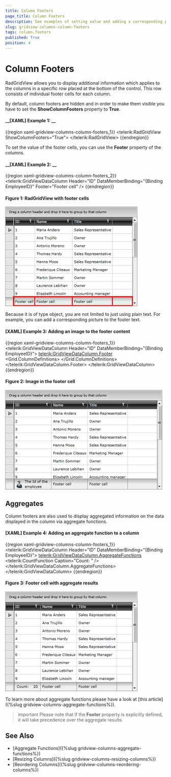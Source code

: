 ```yaml
---
title: Column Footers
page_title: Column Footers
description: See examples of setting value and adding a corresponding picture to the column's footer in RadGridView - Telerik's {{ site.framework_name }} DataGrid.
slug: gridview-columns-column-footers
tags: column,footers
published: True
position: 4
---
```


# Column Footers

RadGridView allows you to display additional information which applies to the columns in a specific row placed at the bottom of the control. This row consists of individual footer cells for each column.

By default, column footers are hidden and in order to make them visible you have to set the __ShowColumnFooters__ property to __True__.

#### __[XAML] Example 1: __
{{region xaml-gridview-columns-column-footers_1}}
	<telerik:RadGridView ShowColumnFooters="True">
	  <!-- ... -->
	</telerik:RadGridView>
{{endregion}}

To set the value of the footer cells, you can use the __Footer__ property of the columns.

#### __[XAML] Example 2: __

{{region xaml-gridview-columns-column-footers_2}}
	<telerik:GridViewDataColumn Header="ID" DataMemberBinding="{Binding EmployeeID}" Footer="Footer cell" />
{{endregion}}

#### Figure 1: RadGridView with footer cells

![Telerik {{ site.framework_name }} DataGrid Column Footers 1](images/RadGridView_ColumnFooters_1.png)

Because it is of type object, you are not limited to just using plain text. For example, you can add a corresponding picture to the footer text.

#### __[XAML] Example 3: Adding an image to the footer content__

{{region xaml-gridview-columns-column-footers_1}}
	<telerik:GridViewDataColumn Header="ID" DataMemberBinding="{Binding EmployeeID}">
	  	<telerik:GridViewDataColumn.Footer>
			<Grid>
				<Grid.ColumnDefinitions>
					<ColumnDefinition Width="Auto" />
					<ColumnDefinition />
				</Grid.ColumnDefinitions>
				<Image Stretch="None" Source="../../Images/User.png" Margin="0,0,5,0" />
				<TextBlock Text="The Id of the employee" VerticalAlignment="Center" TextWrapping="Wrap" Grid.Column="1" />
			</Grid>
	  	</telerik:GridViewDataColumn.Footer>
	</telerik:GridViewDataColumn>
{{endregion}}

#### Figure 2: Image in the footer cell

![Telerik {{ site.framework_name }} DataGrid Column Footers 2](images/RadGridView_ColumnFooters_2.png)

## Aggregates

Column footers are also used to display aggregated information on the data displayed in the column via aggregate functions.

#### __[XAML] Example 4: Adding an aggregate function to a column__

{{region xaml-gridview-columns-column-footers_1}}
	<telerik:GridViewDataColumn Header="ID" DataMemberBinding="{Binding EmployeeID}"> 
		<telerik:GridViewDataColumn.AggregateFunctions> 
			<telerik:CountFunction Caption="Count:	" /> 
		</telerik:GridViewDataColumn.AggregateFunctions> 
	</telerik:GridViewDataColumn>
{{endregion}}

#### Figure 3: Footer cell with aggregate results

![Telerik {{ site.framework_name }} DataGrid Column Footers 3](images/RadGridView_ColumnFooters_3.png)

To learn more about aggregate functions please have a look at [this article]({%slug gridview-columns-aggregate-functions%}).

>important Please note that if the **Footer** property is explicitly defined, it will take precedence over the aggregate results.

## See Also

* [Aggregate Functions]({%slug gridview-columns-aggregate-functions%})
* [Resizing Columns]({%slug gridview-columns-resizing-columns%})
* [Reordering Columns]({%slug gridview-columns-reordering-columns%})